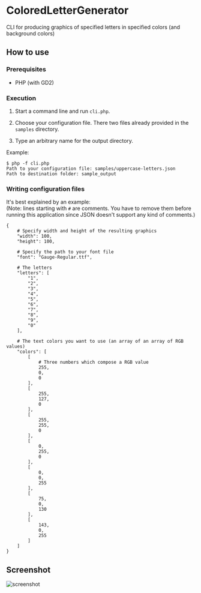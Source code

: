 # ColoredLetterGenerator


CLI for producing graphics of specified letters in specified colors (and background colors)


## How to use

### Prerequisites

- PHP (with GD2)


### Execution

1. Start a command line and run `cli.php`.

2. Choose your configuration file. There two files already provided in the `samples` directory.

3. Type an arbitrary name for the output directory.

Example:

```
$ php -f cli.php
Path to your configuration file: samples/uppercase-letters.json
Path to destination folder: sample_output
```

### Writing configuration files

It's best explained by an example:<br />
(Note: lines starting with `#` are comments. You have to remove them before running this application since JSON doesn't support any kind of comments.)

```
{   
    # Specify width and height of the resulting graphics
    "width": 100,
    "height": 100,

    # Specify the path to your font file
    "font": "Gauge-Regular.ttf",

    # The letters
    "letters": [
        "1",
        "2",
        "3",
        "4",
		"5",
        "6",
        "7",
        "8",
        "9",
        "0"
    ],

    # The text colors you want to use (an array of an array of RGB values)
    "colors": [
        [
            # Three numbers which compose a RGB value 
            255,
            0,
            0
        ],
        [
            255,
            127,
            0
        ],
        [
            255,
            255,
            0
        ],
        [
            0,
            255,
            0
        ],
        [
            0,
            0,
            255
        ],
        [
            75,
            0,
            130
        ],
        [
            143,
            0,
            255
        ]
    ]
}
```

## Screenshot

![screenshot](http://i.stack.imgur.com/UY7sn.png)